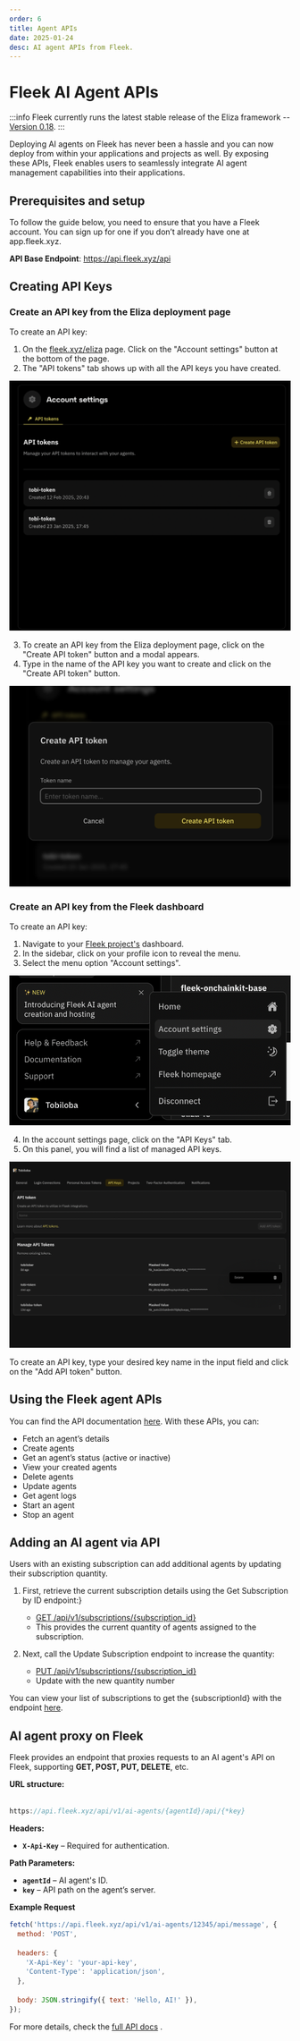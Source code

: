 ```yaml
---
order: 6
title: Agent APIs
date: 2025-01-24
desc: AI agent APIs from Fleek.
---
```


# Fleek AI Agent APIs

:::info
Fleek currently runs the latest stable release of the Eliza framework -- [Version 0.18](https://github.com/elizaOS/eliza/releases).
:::

Deploying AI agents on Fleek has never been a hassle and you can now deploy from within your applications and projects as well. By exposing these APIs, Fleek enables users to seamlessly integrate AI agent management capabilities into their applications.

## Prerequisites and setup

To follow the guide below, you need to ensure that you have a Fleek account. You can sign up for one if you don’t already have one at app.fleek.xyz.

**API Base Endpoint**: <a href="https://api.fleek.xyz/api" target="_blank">https://api.fleek.xyz/api</a>

## Creating API Keys

### Create an API key from the Eliza deployment page

To create an API key:

1. On the [fleek.xyz/eliza](https://fleek.xyz/eliza/) page. Click on the "Account settings" button at the bottom of the page.
2. The "API tokens" tab shows up with all the API keys you have created.

![Eliza page tokens](./eliza-page-tokens.png)

3. To create an API key from the Eliza deployment page, click on the "Create API token" button and a modal appears.
4. Type in the name of the API key you want to create and click on the "Create API token" button.

![Create API token](./create-api-token.png)

### Create an API key from the Fleek dashboard

To create an API key:

1. Navigate to your [Fleek project's](https://app.fleek.xyz/) dashboard.
2. In the sidebar, click on your profile icon to reveal the menu.
3. Select the menu option "Account settings".

![Account settings](./account-settings.png)

4. In the account settings page, click on the "API Keys" tab.
5. On this panel, you will find a list of managed API keys.

![API keys](./api-keys.png)

To create an API key, type your desired key name in the input field and click on the "Add API token" button.

## Using the Fleek agent APIs

You can find the API documentation <a href="https://api.fleek.xyz/api-docs/openapi.json" target="_blank">here</a>. With these APIs, you can:

- Fetch an agent’s details
- Create agents
- Get an agent’s status (active or inactive)
- View your created agents
- Delete agents
- Update agents
- Get agent logs
- Start an agent
- Stop an agent

## Adding an AI agent via API

Users with an existing subscription can add additional agents by updating their subscription quantity.

1. First, retrieve the current subscription details using the Get Subscription by ID endpoint:}

   - [GET /api/v1/subscriptions/{subscription_id}](https://api.fleek.xyz/api#tag/subscriptions/GET/api/v1/subscriptions/{subscription_id})
   - This provides the current quantity of agents assigned to the subscription.

2. Next, call the Update Subscription endpoint to increase the quantity:

   - [PUT /api/v1/subscriptions/{subscription_id}](https://api.fleek.xyz/api#tag/subscriptions/PUT/api/v1/subscriptions/{subscription_id})
   - Update with the new quantity number

You can view your list of subscriptions to get the {subscriptionId} with the endpoint [here](https://api.fleek.xyz/api#tag/subscriptions/GET/api/v1/subscriptions).

## AI agent proxy on Fleek

Fleek provides an endpoint that proxies requests to an AI agent's API on Fleek, supporting **GET, POST, PUT, DELETE**, etc.

**URL structure:**

```jsx

https://api.fleek.xyz/api/v1/ai-agents/{agentId}/api/{*key}

```

**Headers:**

- **`X-Api-Key`** – Required for authentication.

**Path Parameters:**

- **`agentId`** – AI agent's ID.
- **`key`** – API path on the agent’s server.

**Example Request**

```jsx
fetch('https://api.fleek.xyz/api/v1/ai-agents/12345/api/message', {
  method: 'POST',

  headers: {
    'X-Api-Key': 'your-api-key',
    'Content-Type': 'application/json',
  },

  body: JSON.stringify({ text: 'Hello, AI!' }),
});
```

For more details, check the <a href="https://api.fleek.xyz/api#tag/ai-agents" target="_blank">full API docs</a> .
